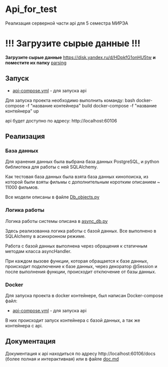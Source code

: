 # Api_for_test 
Реализация серверной части api для 5 семестра МИРЭА


# !!! Загрузите сырые данные !!!


**Загрузите сырые данные** https://disk.yandex.ru/d/HDpkfG1onHU5tw **и поместите их папку** [parsing](database%2Fparsing)

## Запуск

- [api-compose.yml](api-compose.yml) - для запуска api

Для запуска проекта необходимо выполнить команду:
bash
docker-compose -f "название контейнера" build
docker-compose -f "название контейнера" up


api будет доступно по адресу: http://localhost:60106

## Реализация

### База данных

Для хранения данных была выбрана база данных PostgreSQL, и python библиотека для работы с ней SQLAlchemy.

Как тестовая база данных была взята база данных кинопоиска, из которой были взяты фильмы с дополнительным коротким
описанием ~ 11000 фильмов.

Все модели описаны в файле [Db_objects.py](database%2FDb_objects.py)

### Логика работы

Логика работы системы описана в [async_db.py](database%2Fasync_db.py)

Здесь реализованна логика работы с базой данных. Все выполнено в SQLAlchemy в асинхронном режиме.

Работа с базой данных выполнена через обращения к статичным методам класса asyncHandler.

При каждом вызове функции, которая обращается к базе данных, происходит подключение к базе данных, через декоратор
@Session и после выполнения функции, происходит отключение от базы данных.

### Docker

Для запуска проекта в docker контейнере, был написан Docker-compose файл:
- [api-compose.yml](api-compose.yml) - для запуска api

В них происходит запуск контейнера с базой данных, а так же контейнера с api.

## Документация

Документация к api находиться по адресу http://localhost:60106/docs (более полная и интерактивная) или
в файле [doc.md](api%2Fdoc.md)